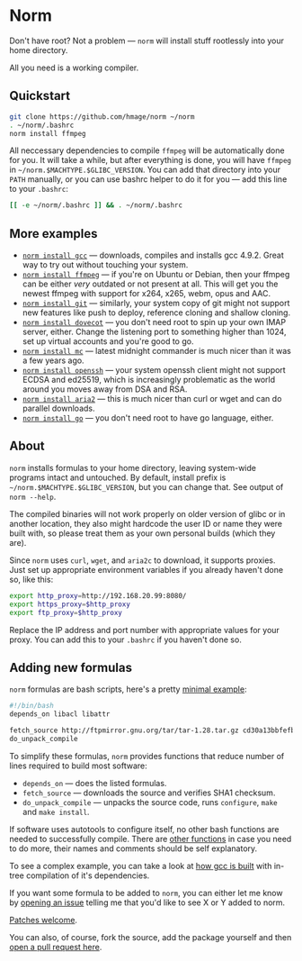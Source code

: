 # Norm

Don't have root? Not a problem — `norm` will install stuff rootlessly into your home directory.

All you need is a working compiler.

## Quickstart

```bash
git clone https://github.com/hmage/norm ~/norm
. ~/norm/.bashrc
norm install ffmpeg
```

All neccessary dependencies to compile `ffmpeg` will be automatically done for you. It will take a while, but after everything is done, you will have `ffmpeg` in `~/norm.$MACHTYPE.$GLIBC_VERSION`. You can add that directory into your `PATH` manually, or you can use bashrc helper to do it for you — add this line to your `.bashrc`:

```bash
[[ -e ~/norm/.bashrc ]] && . ~/norm/.bashrc
```

## More examples
 * [`norm install gcc`](packages/gcc) — downloads, compiles and installs gcc 4.9.2. Great way to try out without touching your system.
 * [`norm install ffmpeg`](packages/ffmpeg) — if you're on Ubuntu or Debian, then your ffmpeg can be either _very_ outdated or not present at all. This will get you the newest ffmpeg with support for x264, x265, webm, opus and AAC.
 * [`norm install git`](packages/git) — similarly, your system copy of git might not support new features like push to deploy, reference cloning and shallow cloning.
 * [`norm install dovecot`](packages/dovecot) — you don't need root to spin up your own IMAP server, either. Change the listening port to something higher than 1024, set up virtual accounts and you're good to go.
 * [`norm install mc`](packages/mc) — latest midnight commander is much nicer than it was a few years ago.
 * [`norm install openssh`](packages/openssh) — your system openssh client might not support ECDSA and ed25519, which is increasingly problematic as the world around you moves away from DSA and RSA.
 * [`norm install aria2`](packages/aria2) — this is much nicer than curl or wget and can do parallel downloads.
 * [`norm install go`](packages/go) — you don't need root to have go language, either.
## About

`norm` installs formulas to your home directory, leaving system-wide programs intact and untouched. By default, install prefix is `~/norm.$MACHTYPE.$GLIBC_VERSION`, but you can change that. See output of `norm --help`.

The compiled binaries will not work properly on older version of glibc or in another location, they also might hardcode the user ID or name they were built with, so please treat them as your own personal builds (which they are).

Since `norm` uses `curl`, `wget`, and `aria2c` to download, it supports proxies. Just set up appropriate environment variables if you already haven't done so, like this:

```bash
export http_proxy=http://192.168.20.99:8080/
export https_proxy=$http_proxy
export ftp_proxy=$http_proxy
```

Replace the IP address and port number with appropriate values for your proxy. You can add this to your `.bashrc` if you haven't done so.

## Adding new formulas
`norm` formulas are bash scripts, here's a pretty [minimal example](packages/tar):

```bash
#!/bin/bash
depends_on libacl libattr

fetch_source http://ftpmirror.gnu.org/tar/tar-1.28.tar.gz cd30a13bbfefb54b17e039be7c43d2592dd3d5d0
do_unpack_compile
```

To simplify these formulas, `norm` provides functions that reduce number of lines required to build most software:
 * `depends_on` — does the listed formulas.
 * `fetch_source` — downloads the source and verifies SHA1 checksum.
 * `do_unpack_compile` — unpacks the source code, runs `configure`, `make` and `make install`.

If software uses autotools to configure itself, no other bash functions are needed to successfully compile. There are [other functions](norm_common.functions) in case you need to do more, their names and comments should be self explanatory.

To see a complex example, you can take a look at [how gcc is built](packages/gcc) with in-tree compilation of it's dependencies.

If you want some formula to be added to `norm`, you can either let me know by [opening an issue](https://github.com/hmage/norm/issues) telling me that you'd like to see X or Y added to norm.

[Patches welcome](mailto:hmage@hmage.net).

You can also, of course, fork the source, add the package yourself and then [open a pull request here](https://github.com/hmage/norm/compare).
